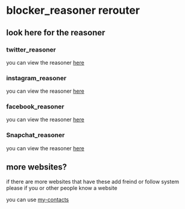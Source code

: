 # blocker_reasoner rerouter

## look here for the reasoner

### twitter_reasoner

you can view the reasoner [here](/MD'S/blocker/reasoner/twitter/twitter_BR.md)

### instagram_reasoner

you can view the reasoner [here](/MD'S/blocker/reasoner/twitter/twitter_BR.md)

### facebook_reasoner

you can view the reasoner [here](/MD'S/blocker/reasoner/twitter/twitter_BR.md)

### Snapchat_reasoner

you can view the reasoner [here](/MD'S/blocker/reasoner/snapchat/snapchat_BR.md)

## more websites?

if there are more websites that have these add freind or follow system please if you or other people know a website

you can use [my-contacts](/MD'S/contacts/contacts.md)
